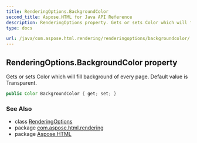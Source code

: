 ```yaml
---
title: RenderingOptions.BackgroundColor
second_title: Aspose.HTML for Java API Reference
description: RenderingOptions property. Gets or sets Color which will fill background of every page. Default value is Transparent
type: docs

url: /java/com.aspose.html.rendering/renderingoptions/backgroundcolor/
---
```

## RenderingOptions.BackgroundColor property

Gets or sets Color which will fill background of every page. Default value is Transparent.

```java
public Color BackgroundColor { get; set; }
```

### See Also

* class [RenderingOptions](../)
* package [com.aspose.html.rendering](../../../com.aspose.html.rendering/)
* package [Aspose.HTML](../../../)
